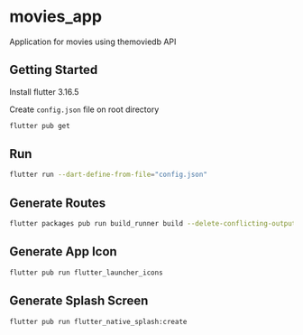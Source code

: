 # movies_app

Application for movies using themoviedb API

## Getting Started

Install flutter 3.16.5

Create `config.json` file on root directory

```bash
flutter pub get
```

## Run

```bash
flutter run --dart-define-from-file="config.json"
```

## Generate Routes

```bash
flutter packages pub run build_runner build --delete-conflicting-outputs
```

## Generate App Icon

```bash
flutter pub run flutter_launcher_icons
```

## Generate Splash Screen

```bash
flutter pub run flutter_native_splash:create
```